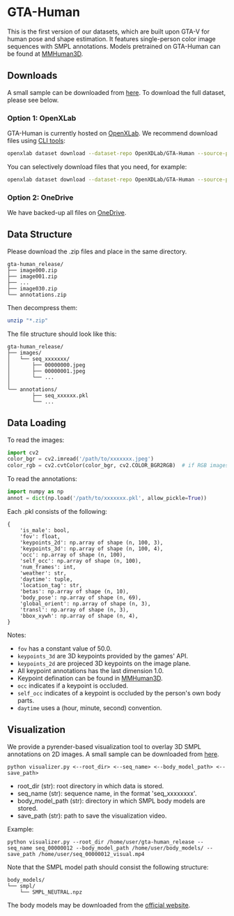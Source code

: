 # GTA-Human

This is the first version of our datasets, which are built upon GTA-V for human pose and shape estimation.
It features single-person color image sequences with SMPL annotations.
Models pretrained on GTA-Human can be found at [MMHuman3D](https://github.com/open-mmlab/mmhuman3d/tree/main/configs/gta_human).


## Downloads

A small sample can be downloaded from [here](https://drive.google.com/file/d/1N-zsQvWd3uJ6P5oSGIjhqcQQfMqrwUxF/view?usp=sharing). To download the full dataset, please see below.

### Option 1: OpenXLab

GTA-Human is currently hosted on [OpenXLab](https://openxlab.org.cn/datasets/OpenXDLab/GTA-Human/tree/main/gta-human_release).
We recommend download files using [CLI tools](https://openxlab.org.cn/datasets/OpenXDLab/GTA-Human/cli/main):
```bash
openxlab dataset download --dataset-repo OpenXDLab/GTA-Human --source-path /gta-human_release --target-path /home/user/gta-human_release
```

You can selectively download files that you need, for example:
```bash
openxlab dataset download --dataset-repo OpenXDLab/GTA-Human --source-path /gta-human_release/images000.zip --target-path /home/user/gta-human_release/images000.zip
```

### Option 2: OneDrive

We have backed-up all files on [OneDrive](https://pjlab-my.sharepoint.cn/:f:/g/personal/openmmlab_pjlab_org_cn/EjT3W_PHhApGvDB0geyC_g0BoBPK0tZfLVATnecU_bJl1A?e=rm3tSe).

## Data Structure

Please download the .zip files and place in the same directory.
```text
gta-human_release/   
├── image000.zip
├── image001.zip
├── ...
├── image030.zip
└── annotations.zip
```
Then decompress them:
```bash
unzip "*.zip"
```
The file structure should look like this:
```text
gta-human_release/   
├── images/  
│   └── seq_xxxxxxx/
│       ├── 00000000.jpeg
│       ├── 00000001.jpeg
│       └── ...
│
└── annotations/ 
        ├── seq_xxxxxx.pkl
        └── ...
```

## Data Loading
To read the images:
```python
import cv2
color_bgr = cv2.imread('/path/to/xxxxxxx.jpeg')
color_rgb = cv2.cvtColor(color_bgr, cv2.COLOR_BGR2RGB)  # if RGB images are used
```

To read the annotations:
```python
import numpy as np
annot = dict(np.load('/path/to/xxxxxxx.pkl', allow_pickle=True))
```
Each .pkl consists of the following:
```text
{
    'is_male': bool,
    'fov': float, 
    'keypoints_2d': np.array of shape (n, 100, 3), 
    'keypoints_3d': np.array of shape (n, 100, 4),
    'occ': np.array of shape (n, 100),
    'self_occ': np.array of shape (n, 100),
    'num_frames': int,
    'weather': str, 
    'daytime': tuple, 
    'location_tag': str,
    'betas': np.array of shape (n, 10),
    'body_pose': np.array of shape (n, 69),
    'global_orient': np.array of shape (n, 3),
    'transl': np.array of shape (n, 3),
    'bbox_xywh': np.array of shape (n, 4),
}
```
Notes:
- `fov` has a constant value of 50.0.
- `keypoints_3d` are 3D keypoints provided by the games' API.
- `keypoints_2d` are projeced 3D keypoints on the image plane.
- All keypoint annotations has the last dimension 1.0.
- Keypoint defination can be found in [MMHuman3D](https://github.com/open-mmlab/mmhuman3d/blob/main/mmhuman3d/core/conventions/keypoints_mapping/gta.py#L104-L205).
- `occ` indicates if a keypoint is occluded.
- `self_occ` indicates of a keypoint is occluded by the person's own body parts.
- `daytime` uses a (hour, minute, second) convention.


## Visualization

We provide a pyrender-based visualization tool to overlay 3D SMPL annotations on 2D images.
A small sample can be downloaded from [here](https://drive.google.com/file/d/1N-zsQvWd3uJ6P5oSGIjhqcQQfMqrwUxF/view?usp=sharing).

```
python visualizer.py <--root_dir> <--seq_name> <--body_model_path> <--save_path>
```
- root_dir (str): root directory in which data is stored.
- seq_name (str): sequence name, in the format 'seq_xxxxxxxx'.
- body_model_path (str): directory in which SMPL body models are stored.
- save_path (str): path to save the visualization video.

Example:
```
python visualizer.py --root_dir /home/user/gta-human_release --seq_name seq_00000012 --body_model_path /home/user/body_models/ --save_path /home/user/seq_00000012_visual.mp4
```

Note that the SMPL model path should consist the following structure:
```text
body_models/   
└── smpl/  
    └── SMPL_NEUTRAL.npz
```
The body models may be downloaded from the [official website](https://smpl.is.tue.mpg.de/index.html).